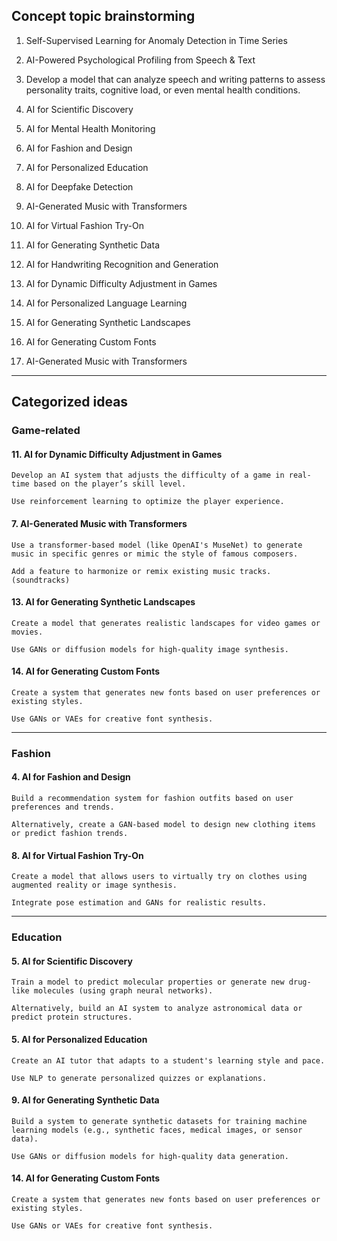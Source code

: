 ## Concept topic brainstorming

1. Self-Supervised Learning for Anomaly Detection in Time Series

2. AI-Powered Psychological Profiling from Speech & Text

3. Develop a model that can analyze speech and writing patterns to assess personality traits, cognitive load, or even mental health conditions.

4. AI for Scientific Discovery

5. AI for Mental Health Monitoring

6. AI for Fashion and Design

7.  AI for Personalized Education

8. AI for Deepfake Detection

9. AI-Generated Music with Transformers

10. AI for Virtual Fashion Try-On

12. AI for Generating Synthetic Data

11. AI for Handwriting Recognition and Generation

12. AI for Dynamic Difficulty Adjustment in Games

13. AI for Personalized Language Learning

14. AI for Generating Synthetic Landscapes

15. AI for Generating Custom Fonts

16. AI-Generated Music with Transformers

-------------------------------


## Categorized ideas

### Game-related

#### **11. AI for Dynamic Difficulty Adjustment in Games**

    Develop an AI system that adjusts the difficulty of a game in real-time based on the player’s skill level.

    Use reinforcement learning to optimize the player experience.

#### **7. AI-Generated Music with Transformers**

    Use a transformer-based model (like OpenAI's MuseNet) to generate music in specific genres or mimic the style of famous composers.

    Add a feature to harmonize or remix existing music tracks. (soundtracks)

#### **13. AI for Generating Synthetic Landscapes**

    Create a model that generates realistic landscapes for video games or movies.

    Use GANs or diffusion models for high-quality image synthesis.

#### **14. AI for Generating Custom Fonts**

    Create a system that generates new fonts based on user preferences or existing styles.

    Use GANs or VAEs for creative font synthesis.

---

### Fashion

#### **4. AI for Fashion and Design**

    Build a recommendation system for fashion outfits based on user preferences and trends.

    Alternatively, create a GAN-based model to design new clothing items or predict fashion trends.

#### **8. AI for Virtual Fashion Try-On**

    Create a model that allows users to virtually try on clothes using augmented reality or image synthesis.

    Integrate pose estimation and GANs for realistic results.
   
---

### Education

#### **5. AI for Scientific Discovery**

    Train a model to predict molecular properties or generate new drug-like molecules (using graph neural networks).

    Alternatively, build an AI system to analyze astronomical data or predict protein structures.

#### **5.  AI for Personalized Education**

    Create an AI tutor that adapts to a student's learning style and pace.

    Use NLP to generate personalized quizzes or explanations.

#### **9. AI for Generating Synthetic Data**

    Build a system to generate synthetic datasets for training machine learning models (e.g., synthetic faces, medical images, or sensor data).

    Use GANs or diffusion models for high-quality data generation.

#### **14. AI for Generating Custom Fonts**

    Create a system that generates new fonts based on user preferences or existing styles.

    Use GANs or VAEs for creative font synthesis.

